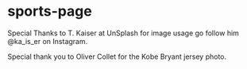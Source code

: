 # sports-page

Special Thanks to T. Kaiser at UnSplash for image usage go follow him @ka_is_er on Instagram.

Special thank you to Oliver Collet for the Kobe Bryant jersey photo.
